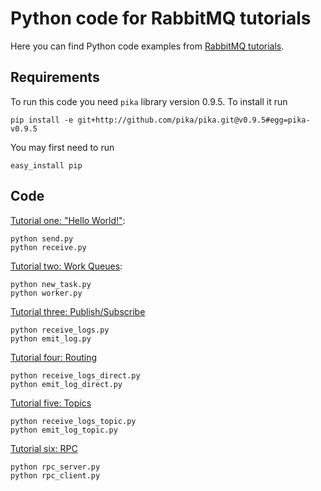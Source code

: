 # Python code for RabbitMQ tutorials

Here you can find Python code examples from [RabbitMQ
tutorials](http://www.rabbitmq.com/getstarted.html).

## Requirements

To run this code you need `pika` library version 0.9.5. To install it run

    pip install -e git+http://github.com/pika/pika.git@v0.9.5#egg=pika-v0.9.5

You may first need to run

    easy_install pip


## Code

[Tutorial one: "Hello World!"](http://www.rabbitmq.com/tutorial-one-python.html):

    python send.py
    python receive.py


[Tutorial two: Work Queues](http://www.rabbitmq.com/tutorial-two-python.html):

    python new_task.py
    python worker.py


[Tutorial three: Publish/Subscribe](http://www.rabbitmq.com/tutorial-three-python.html)

    python receive_logs.py
    python emit_log.py


[Tutorial four: Routing](http://www.rabbitmq.com/tutorial-four-python.html)

    python receive_logs_direct.py
    python emit_log_direct.py


[Tutorial five: Topics](http://www.rabbitmq.com/tutorial-five-python.html)

    python receive_logs_topic.py
    python emit_log_topic.py


[Tutorial six: RPC](http://www.rabbitmq.com/tutorial-six-python.html)

    python rpc_server.py
    python rpc_client.py
